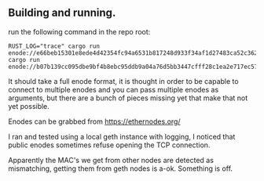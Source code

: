 ## Building and running. 

run the following command in the repo root:

```
RUST_LOG="trace" cargo run enode://e66beb15301e8ede4d42354fc94a6531b817248d933f34af1d27483ca52c3628540bb01369466f6df59e8d08a2308796a6f45a6493c861baf69d4527b53bc9b6@127.0.0.1:30303
cargo run enode://b07b139cc095dbe9bf4b8ebc95ddb9a04a76d5bb3447cfff28c1ea2e717ec579694e5181285bc927b344ee5d66307228cdeebc40c618341e19f405466dc60bb7@18.193.86.62:30303
```

It should take a full enode format, it is thought in order to be capable to connect to multiple enodes and you can pass multiple enodes as arguments, but there are a bunch of pieces missing yet that make that not yet possible. 

Enodes can be grabbed from https://ethernodes.org/

I ran and tested using a local geth instance with logging,  I noticed that public enodes sometimes refuse opening the TCP connection. 

Apparently the MAC's we get from other nodes are detected as mismatching, getting them from geth nodes is a-ok. Something is off.